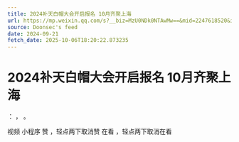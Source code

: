 ```yaml
---
title: 2024补天白帽大会开启报名 10月齐聚上海
url: https://mp.weixin.qq.com/s?__biz=MzU0NDk0NTAwMw==&mid=2247618520&idx=3&sn=95b7333a17f64f56a4b6567d6c17f4f6
source: Doonsec's feed
date: 2024-09-21
fetch_date: 2025-10-06T18:20:22.873235
---
```


# 2024补天白帽大会开启报名 10月齐聚上海

：
，
。

视频
小程序
赞
，轻点两下取消赞
在看
，轻点两下取消在看